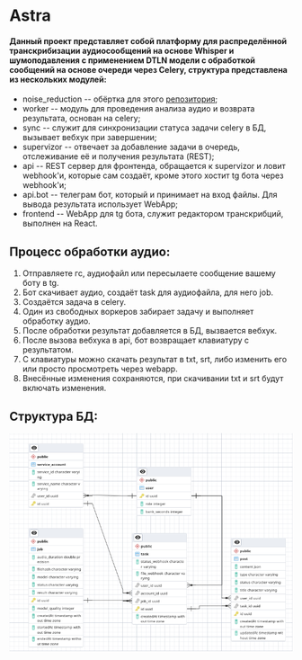 # Astra

#### Данный проект представляет собой платформу для распределённой транскрибизации аудиосообщений на основе Whisper и шумоподавления с применением DTLN модели с обработкой сообщений на основе очереди через Celery, структура представлена из нескольких модулей:
- noise_reduction -- обёртка для этого [репозитория](https://github.com/lhwcv/DTLN_pytorch);
- worker -- модуль для проведения анализа аудио и возврата результата, основан на celery;
- sync -- служит для синхронизации статуса задачи celery в БД, вызывает вебхук при завершении;
- supervizor -- отвечает за добавление задачи в очередь, отслеживание её и получения результата (REST); 
- api -- REST сервер для фронтенда, обращается к supervizor и ловит webhook'и, которые сам создаёт, кроме этого хостит tg бота через webhook'и;
- api.bot -- телеграм бот, который и принимает на вход файлы. Для вывода результата использует WebApp;
- frontend -- WebApp для tg бота, служит редактором транскрибций, выполнен на React.

## Процесс обработки аудио:
1. Отправляете гс, аудиофайл или пересылаете сообщение вашему боту в tg.
2. Бот скачивает аудио, создаёт task для аудиофайла, для него job.
3. Создаётся задача в celery.
4. Один из свободных воркеров забирает задачу и выполняет обработку аудио.
5. После обработки результат добавляется в БД, вызвается вебхук.
6. После вызова вебхука в api, бот возвращает клавиатуру с результатом.
7. С клавиатуры можно скачать результат в txt, srt, либо изменить его или просто просмотреть через webapp.
8. Внесённые изменения сохраняются, при скачивании txt и srt будут включать изменения.

## Структура БД:
![ERD DB](docs/ERD.png "ERD DB")